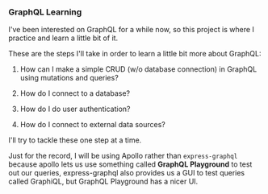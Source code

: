 ### GraphQL Learning

I've been interested on GraphQL for a while now, so this project is where I practice and learn a little bit of it.

These are the steps I'll take in order to learn a little bit more about GraphQL:

1. How can I make a simple CRUD (w/o database connection) in GraphQL using mutations and queries?

2. How do I connect to a database?

3. How do I do user authentication?

4. How do I connect to external data sources?

I'll try to tackle these one step at a time.

Just for the record, I will be using Apollo rather than `express-graphql` because apollo lets us use
something called **GraphQL Playground** to test out our queries, express-graphql also provides us a GUI to test queries called
GraphiQL, but GraphQL Playground has a nicer UI.
